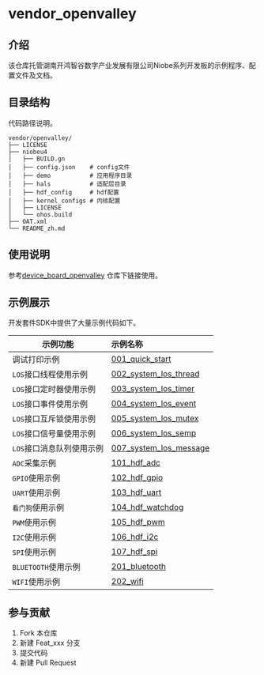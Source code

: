 # vendor_openvalley

## 介绍
该仓库托管湖南开鸿智谷数字产业发展有限公司Niobe系列开发板的示例程序、配置文件及文档。

## 目录结构
代码路径说明。

```
vendor/openvalley/
├── LICENSE
├── niobeu4            
│   ├── BUILD.gn
│   ├── config.json    # config文件
│   ├── demo           # 应用程序目录
│   ├── hals           # 适配层目录
│   ├── hdf_config     # hdf配置
│   ├── kernel_configs # 内核配置
│   ├── LICENSE
│   └── ohos.build
├── OAT.xml
└── README_zh.md

```

## 使用说明

参考[device_board_openvalley](https://gitee.com/openharmony/device_board_openvalley/blob/master/niobeu4/README_zh.md) 仓库下链接使用。


## 示例展示

开发套件SDK中提供了大量示例代码如下。

| 示例功能                  | 示例名称                                                     |
| ------------------------- | :----------------------------------------------------------- |
| 调试打印示例              | [001_quick_start](niobeu4/demo/001_quick_start/README_zh.md) |
| `LOS`接口线程使用示例     | [002_system_los_thread](niobeu4/demo/002_system_los_thread/README_zh.md) |
| `LOS`接口定时器使用示例   | [003_system_los_timer](niobeu4/demo/003_system_los_timer/README_zh.md) |
| `LOS`接口事件使用示例     | [004_system_los_event](niobeu4/demo/004_system_los_event/README_zh.md) |
| `LOS`接口互斥锁使用示例   | [005_system_los_mutex](niobeu4/demo/005_system_los_mutex/README_zh.md) |
| `LOS`接口信号量使用示例   | [006_system_los_semp](niobeu4/demo/006_system_los_semp/README_zh.md) |
| `LOS`接口消息队列使用示例 | [007_system_los_message](niobeu4/demo/007_system_los_message/README_zh.md) |
| `ADC`采集示例             | [101_hdf_adc](niobeu4/demo/101_hdf_adc/README_zh.md)         |
| `GPIO`使用示例            | [102_hdf_gpio](niobeu4/demo/102_hdf_gpio/README_zh.md)       |
| `UART`使用示例            | [103_hdf_uart](niobeu4/demo/103_hdf_uart/README_zh.md)       |
| `看门狗`使用示例          | [104_hdf_watchdog](niobeu4/demo/104_hdf_watchdog/README_zh.md) |
| `PWM`使用示例             | [105_hdf_pwm](niobeu4/demo/105_hdf_pwm/README_zh.md)         |
| `I2C`使用示例             | [106_hdf_i2c](niobeu4/demo/106_hdf_i2c/README_zh.md)         |
| `SPI`使用示例             | [107_hdf_spi](niobeu4/demo/107_hdf_spi/README_zh.md)         |
| `BLUETOOTH`使用示例       | [201_bluetooth](niobeu4/demo/201_bluetooth/README_zh.md)     |
| `WIFI`使用示例            | [202_wifi](niobeu4/demo/202_wifi/README_zh.md)               |

## 参与贡献

1.  Fork 本仓库
2.  新建 Feat_xxx 分支
3.  提交代码
4.  新建 Pull Request
